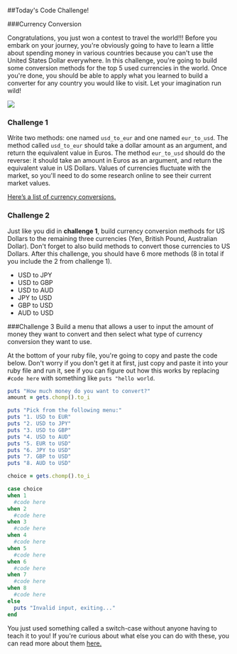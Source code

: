 ##Today's Code Challenge!

###Currency Conversion

Congratulations, you just won a contest to travel the world!!! Before you embark on your journey, you're obviously going to have to learn a little about spending money in various countries because you can't use the United States Dollar everywhere. In this challenge, you're going to build some conversion methods for the top 5 used currencies in the world. Once you're done, you should be able to apply what you learned to build a converter for any country you would like to visit. Let your imagination run wild!

![](https://s3.amazonaws.com/upperline/curriculum-assets/currency-top5.png)

### Challenge 1
Write two methods: one named `usd_to_eur` and one named `eur_to_usd`. The method called `usd_to_eur` should take a dollar amount as an argument, and return the equivalent value in Euros. The method `eur_to_usd` should do the reverse: it should take an amount in Euros as an argument, and return the equivalent value in US Dollars. Values of currencies fluctuate with the market, so you'll need to do some research online to see their current market values.

[Here’s a list of currency conversions.](http://xe.com)


### Challenge 2
Just like you did in **challenge 1**, build currency conversion methods for US Dollars to the remaining three currencies (Yen, British Pound, Australian Dollar). Don't forget to also build methods to convert those currencies to US Dollars. After this challenge, you should have 6 more methods (8 in total if you include the 2 from challenge 1).

* USD to JPY  
* USD to GBP  
* USD to AUD  
* JPY to USD
* GBP to USD
* AUD to USD

###Challenge 3
Build a menu that allows a user to input the amount of money they want to convert and then select what type of currency conversion they want to use. 

At the bottom of your ruby file, you're going to copy and paste the code below. Don't worry if you don't get it at first, just copy and paste it into your ruby file and run it, see if you can figure out how this works by replacing `#code here` with something like `puts "hello world`.   

```ruby
puts "How much money do you want to convert?"
amount = gets.chomp().to_i

puts "Pick from the following menu:"
puts "1. USD to EUR"
puts "2. USD to JPY"
puts "3. USD to GBP"
puts "4. USD to AUD"
puts "5. EUR to USD"
puts "6. JPY to USD"
puts "7. GBP to USD"
puts "8. AUD to USD"

choice = gets.chomp().to_i

case choice
when 1
  #code here
when 2
  #code here
when 3
  #code here
when 4
  #code here
when 5
  #code here
when 6
  #code here
when 7
  #code here
when 8
  #code here
else
  puts "Invalid input, exiting..."
end

```

You just used something called a switch-case without anyone having to teach it to you! If you're curious about what else you can do with these, you can read more about them [here.](http://ruby-doc.org/docs/keywords/1.9/Object.html#method-i-case)